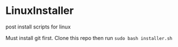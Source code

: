 # LinuxInstaller
post install scripts for linux

Must install git first. Clone this repo then run `sudo bash installer.sh`
